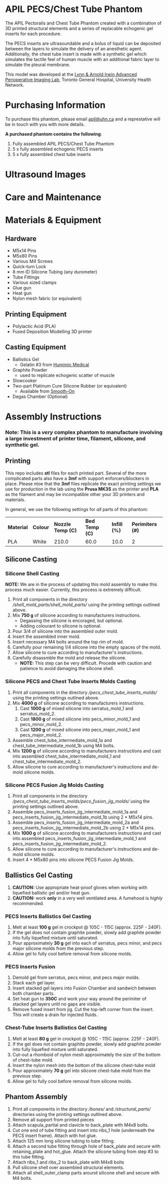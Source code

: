 # APIL PECS/Chest Tube Phantom

The APIL Pectoralis and Chest Tube Phantom created with a combination of 3D printed structural elements and a series of replacable echogenic gel inserts for each procedure.

The PECS inserts are ultrasoundable and a bolus of liquid can be deposited between the layers to simulate the delivery of an anesthetic agent.  Additionally, the chest tube insert is made with a synthetic gel which simulates the tactile feel of human muscle with an additional fabric layer to simulate the pleural membrane.

This model was developed at the [Lynn & Arnold Irwin Advanced Perioperative Imaging Lab](https://apil.ca), Toronto General Hospital, University Health Network.

# Purchasing Information

To purchase this phantom, please email <apil@uhn.ca> and a represtative will be in touch with you with more details.

**A purchased phantom contains the following**:

1. Fully assembled APIL PECS/Chest Tube Phantom
2. 5 x fully assembled echogenic PECS inserts
3. 5 x fully assembled chest tube inserts

# Ultrasound Images

# Care and Maintenance

# Materials & Equipment

## Hardware

- M5x14 Pins
- M5x80 Pins
- Various M4 Screws
- Quick-turn Lock
- 8 mm ID Silicone Tubing (any durometer)
- Tube Fittings 
- Various sized clamps
- Glue gun
- Heat gun
- Nylon mesh fabric (or equivalent)

## Printing Equipment

- Polylactic Acid (PLA)
- Fused Deposition Modelling 3D printer

## Casting Equipment

- Ballistics Gel
  - Gelatin #3 from [Humimic Medical](https://humimic.com/product/gelatin-3-medical-gel-by-the-pound/)
- Graphite Powder
  - used to replicate echogenic scatter of muscle
- Slowcooker
- Two-part Platinum Cure Silicone Rubber (or equivalent)
  - Available from [Smooth-On](https://www.smooth-on.com/products/dragon-skin-30/)
- Degas Chamber (Optional)

# Assembly Instructions

### **Note:** This is a ***very*** complex phantom to manufacture involving a large investment of printer time, filament, silicone, and synthetic gel.

## Printing

This repo includes **stl** files for each printed part.  Several of the more complicated parts also have a **3mf** with support enforcers/blockers in place.  Please ntoe that the **3mf** files replicate the exact printing settings we use for production in the lab using the **Prusa MK3S** as the printer and **PLA** as the filament and may be incompatible other your 3D printers and materials.

In general, we use the following settings for *all* parts of this phantom:

<table>
    <tr>
        <td><b>Material</b></td>
        <td><b>Colour</b></td>
        <td><b>Nozzle Temp (C)</b></td>
        <td><b>Bed Temp (C)</b></td>
        <td><b>Infill (%)</b></td>
        <td><b>Perimiters (#)</b></td>
    </tr>
    <tr>
        <td>PLA</td>
        <td>White</td>
        <td>210.0</td>
        <td>60.0</td>
        <td>10.0</td>
        <td>2</td>
    </tr>
</table>

## Silicone Casting

### Silicone Shell Casting

**NOTE:** We are in the process of updating this mold assembly to make this process much easier.  Currently, this process is extremely difficult.

1. Print all components in the directory */shell_mold_parts/shell_mold_parts/* using the printing settings outlined above.
2. Mix **750 g** of silicone according to manufacturers instructions.
    - Degassing the silicone is encoraged, but optional.
    - Adding colourant to silicone is optional.
3. Pour 3/4 of silicone into the assembled outer mold.
4. Insert the assembled inner mold.
5. Insert necessary M4 bolts around the top rim of mold.
6. Carefully pour remaining 1/4 silicone into the empty spaces of the mold.
7. Allow silicone to cure according to manufacturer's instructions.
8. Carefully disassmble the mold and release the silicone.
   - **NOTE:** This step can be very difficult.  Procede with caution and patience to avoid damaging the silicone shell.

### Silicone PECS and Chest Tube Inserts Molds Casting

1. Print all components in the directory */pecs_chest_tube_inserts_molds/* using the printing settings outlined above.
2. Mix **4000 g** of silicone according to manufacturers instructions.
   1. Cast **1000 g** of mixed silicone into serratus_mold_1 and serratus_mold_2.
   2. Cast **1800 g** of mixed silicone into pecs_minor_mold_1 and pecs_minor_mold_2.
   3. Cast **1200 g** of mixed silicone into pecs_major_mold_1 and pecs_major_mold_2.
3. Assemble chest_tube_intermediate_mold_1a and chest_tube_intermediate_mold_1b using M4 bolts.
4. Mix **1200 g** of silicone according to manufacturers instructions and cast into assembled chest_tube_intermediate_mold_1 and chest_tube_intermediate_mold_2.
5. Allow silicone to cure according to manufacturer's instructions and de-mold silicone molds.

### Silicone PECS Fusion Jig Molds Casting
1. Print all components in the directory */pecs_chest_tube_inserts_molds/pecs_fusion_jig_molds/* using the printing settings outlined above.
2. Assemble pecs_inserts_fusion_jig_intermediate_mold_1a and pecs_inserts_fusion_jig_intermediate_mold_1b using 2 * M5x14 pins.
3. Assemble pecs_inserts_fusion_jig_intermediate_mold_2a and pecs_inserts_fusion_jig_intermediate_mold_2b using 2 * M5x14 pins.
4. Mix **1000 g** of silicone according to manufacturers instructions and cast into assembled pecs_inserts_fusion_jig_intermediate_mold_1 and pecs_inserts_fusion_jig_intermediate_mold_2.
5. Allow silicone to cure according to manufacturer's instructions and de-mold silicone molds.
6. Insert 4 * M5x80 pins into silicone PECS Fusion Jig Molds.

## Ballistics Gel Casting

1. **CAUTION:** Use appropriate heat-proof gloves when working with liquefied ballistic gel and/or heat gun.
2. **CAUTION:** work **only** in a very well ventilated area.  A fumehood is *highly* recommended.

### PECS Inserts Ballistics Gel Casting

1. Melt at least **100 g** gel in crockpot @ 105C - 115C (approx. 225F - 240F).
2. If the gel does not contain graphite powder, slowly add graphite powder into fully liquefied mixture until saturated.
3. Pour approximately **30 g** gel into each of serratus, pecs minor, and pecs major silicone molds from the previous step.
4. Allow gel to fully cool before removal from silicone molds.

### PECS Inserts Fusion

1. Demold gel from serratus, pecs minor, and pecs major molds.
2. Stack each gel layer.
3. Insert stacked gel layers into Fusion Chamber and sandwich between both chamber parts.
4. Set heat gun to **350C** and work your way around the perimiter of stacked gel layers until no gaps are visible.
5. Remove fused insert from jig.  Cut the top-left corner from the insert.  This will create a drain for injected fluids.

### Chest-Tube Inserts Ballistics Gel Casting

1. Melt at least **80 g** gel in crockpot @ 105C - 115C (approx. 225F - 240F).
2. If the gel does not contain graphite powder, slowly add graphite powder into fully liquefied mixture until saturated.
3. Cut-out a rhomboid of nylon mesh approximately the size of the bottom of chest-tube mold.
4. Insert the nylon mesh into the bottom of the silicone chest-tube mold
5. Pour approximately **70 g** gel into silicone chest-tube mold from the previous step.
6. Allow gel to fully cool before removal from silicone molds.

## Phantom Assembly

1. Print all components in the directory */bones/* and */structural_parts/* directories using the printing settings outlined above.
2. Remove all support from printed pieces
4. Attach scapula_partial and clavicle to back_plate with M4x8 bolts.
3. Cut one end of tube fitting and insert into ribs_1 hole (underneath the PECS insert frame).  Attach with hot glue.
4. Attach 125 mm long silicone tubing to tube fitting.
5. Attach a second tube fitting through hole of back_plate and secure with retaining_plate and hot_glue.  Attach the silicone tubing from step #3 to this tube fitting.
6. Attach ribs_1 and ribs_2 to back_plate with M4x8 bolts
7. Pull silicone shell over assembled structural elements.
8. Attach all shell_outer_clamp parts around silicone shell and secure with M4 bolts.